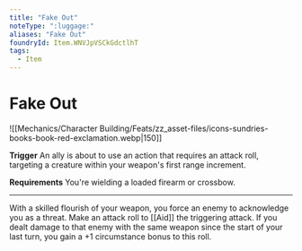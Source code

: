 ```yaml
---
title: "Fake Out"
noteType: ":luggage:"
aliases: "Fake Out"
foundryId: Item.WNVJpVSCkGdctlhT
tags:
  - Item
---
```


# Fake Out
![[Mechanics/Character Building/Feats/zz_asset-files/icons-sundries-books-book-red-exclamation.webp|150]]

**Trigger** An ally is about to use an action that requires an attack roll, targeting a creature within your weapon's first range increment.

**Requirements** You're wielding a loaded firearm or crossbow.

* * *

With a skilled flourish of your weapon, you force an enemy to acknowledge you as a threat. Make an attack roll to [[Aid]] the triggering attack. If you dealt damage to that enemy with the same weapon since the start of your last turn, you gain a +1 circumstance bonus to this roll.
